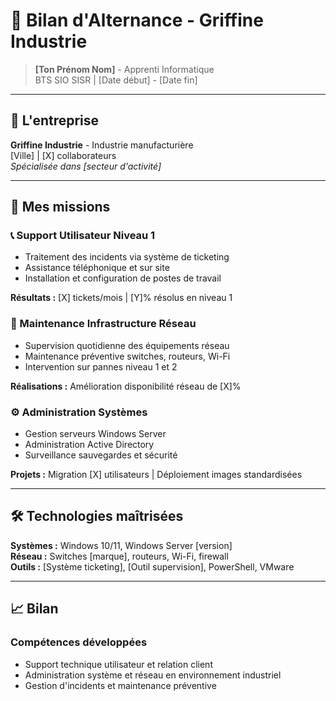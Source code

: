 # 💼 Bilan d'Alternance - Griffine Industrie

> **[Ton Prénom Nom]** - Apprenti Informatique  
> BTS SIO SISR | [Date début] - [Date fin]

---

## 🏢 L'entreprise

**Griffine Industrie** - Industrie manufacturière  
[Ville] | [X] collaborateurs  
*Spécialisée dans [secteur d'activité]*

---

## 🎯 Mes missions

### 📞 Support Utilisateur Niveau 1
- Traitement des incidents via système de ticketing
- Assistance téléphonique et sur site
- Installation et configuration de postes de travail

**Résultats :** [X] tickets/mois | [Y]% résolus en niveau 1

### 🔧 Maintenance Infrastructure Réseau
- Supervision quotidienne des équipements réseau
- Maintenance préventive switches, routeurs, Wi-Fi
- Intervention sur pannes niveau 1 et 2

**Réalisations :** Amélioration disponibilité réseau de [X]%

### ⚙️ Administration Systèmes
- Gestion serveurs Windows Server
- Administration Active Directory
- Surveillance sauvegardes et sécurité

**Projets :** Migration [X] utilisateurs | Déploiement images standardisées

---

## 🛠️ Technologies maîtrisées

**Systèmes :** Windows 10/11, Windows Server [version]  
**Réseau :** Switches [marque], routeurs, Wi-Fi, firewall  
**Outils :** [Système ticketing], [Outil supervision], PowerShell, VMware

---

## 📈 Bilan

### Compétences développées
- Support technique utilisateur et relation client
- Administration système et réseau en environnement industriel
- Gestion d'incidents et maintenance préventive



